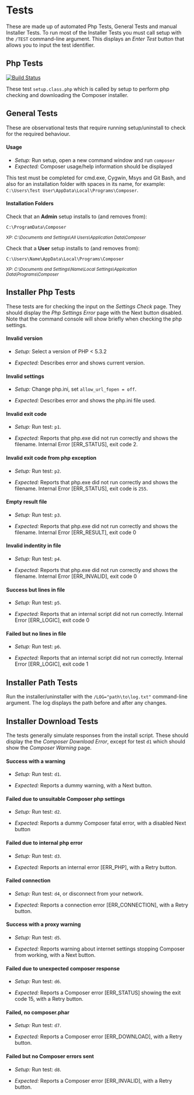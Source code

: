 # Tests

These are made up of automated Php Tests, General Tests and manual Installer Tests. To run most of the Installer Tests you must call setup with the `/TEST` command-line argument. This displays an *Enter Test* button that allows you to input the test identifier.

## Php Tests

[![Build Status](https://secure.travis-ci.org/johnstevenson/composer-setup.png)](https://travis-ci.org/johnstevenson/composer-setup)

These test `setup.class.php` which is called by setup to perform php checking and downloading the Composer installer.

## General Tests

These are observational tests that require running setup/uninstall to check for the required behaviour.

#### Usage
* *Setup:* Run setup, open a new command window and run ```composer```
* *Expected:* Composer usage/help information should be displayed

This test must be completed for cmd.exe, Cygwin, Msys and Git Bash, and also for an installation folder with spaces in its name, for example: ```C:\Users\Test User\AppData\Local\Programs\Composer```.

#### Installation Folders
Check that an **Admin** setup installs to (and removes from):

```
C:\ProgramData\Composer
```

<sub>XP: *C:\Documents and Settings\All Users\Application Data\Composer*</sub>

Check that a **User** setup installs to (and removes from):

```
C:\Users\Name\AppData\Local\Programs\Composer
```

<sub>XP: *C:\Documents and Settings\Name\Local Settings\Application Data\Programs\Composer*</sub>


## Installer Php Tests

These tests are for checking the input on the *Settings Check* page. They should display the *Php Settings Error* page with the Next button disabled. Note that the command console will show briefly when checking the php settings.

#### Invalid version
* *Setup:* Select a version of PHP < 5.3.2

* *Expected:* Describes error and shows current version.


#### Invalid settings
* *Setup:* Change php.ini, set `allow_url_fopen = off`.

* *Expected:* Describes error and shows the php.ini file used.


#### Invalid exit code
* *Setup:* Run test: `p1`.

* *Expected:* Reports that php.exe did not run correctly and shows the filename. Internal Error [ERR_STATUS], exit code 2.


#### Invalid exit code from php exception
* *Setup:* Run test: `p2`.

* *Expected:* Reports that php.exe did not run correctly and shows the filename. Internal Error [ERR_STATUS], exit code is `255`.


#### Empty result file
* *Setup:* Run test: `p3`.

* *Expected:* Reports that php.exe did not run correctly and shows the filename. Internal Error [ERR_RESULT], exit code 0


#### Invalid indentity in file
* *Setup:* Run test: `p4`.

* *Expected:* Reports that php.exe did not run correctly and shows the filename. Internal Error [ERR_INVALID], exit code 0


#### Success but lines in file
* *Setup:* Run test: `p5`.

* *Expected:* Reports that an internal script did not run correctly. Internal Error [ERR_LOGIC], exit code 0


#### Failed but no lines in file
* *Setup:* Run test: `p6`.

* *Expected:* Reports that an internal script did not run correctly. Internal Error [ERR_LOGIC], exit code 1


## Installer Path Tests

Run the installer/uninstaller with the `/LOG="path\to\log.txt"` command-line argument. The log displays the path before and after any changes.


## Installer Download Tests
The tests generally simulate responses from the install script. These should display the the *Composer Download Error*, except for test `d1` which should show the *Composer Warning* page.


#### Success with a warning
* *Setup:* Run test: `d1`.

* *Expected:* Reports a dummy warning, with a Next button.


#### Failed due to unsuitable Composer php settings
* *Setup:* Run test: `d2`.

* *Expected:* Reports a dummy Composer fatal error, with a disabled Next button


#### Failed due to internal php error
* *Setup:* Run test: `d3`.

* *Expected:* Reports an internal error [ERR_PHP], with a Retry button.


#### Failed connection
* *Setup:* Run test: `d4`, or disconnect from your network.

* *Expected:* Reports a connection error [ERR_CONNECTION], with a Retry button.


#### Success with a proxy warning
* *Setup:* Run test: `d5`.

* *Expected:* Reports warning about internet settings stopping Composer from working, with a Next button.


#### Failed due to unexpected composer response
* *Setup:* Run test: `d6`.

* *Expected:* Reports a Composer error [ERR_STATUS] showing the exit code 15, with a Retry button.


#### Failed, no composer.phar
* *Setup:* Run test: `d7`.

* *Expected:* Reports a Composer error [ERR_DOWNLOAD], with a Retry button.


#### Failed but no Composer errors sent
* *Setup:* Run test: `d8`.

* *Expected:* Reports a Composer error [ERR_INVALID], with a Retry button.
